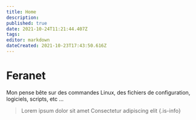 ```yaml
---
title: Home
description: 
published: true
date: 2021-10-24T11:21:44.407Z
tags: 
editor: markdown
dateCreated: 2021-10-23T17:43:50.616Z
---
```


# Feranet
Mon pense bête sur des commandes Linux, des fichiers de configuration, logiciels, scripts, etc ...

> Lorem ipsum dolor sit amet
> Consectetur adipiscing elit
{.is-info}

